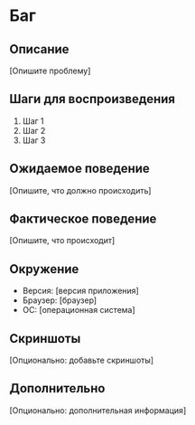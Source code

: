 # Баг

## Описание

[Опишите проблему]

## Шаги для воспроизведения

1. Шаг 1
2. Шаг 2
3. Шаг 3

## Ожидаемое поведение

[Опишите, что должно происходить]

## Фактическое поведение

[Опишите, что происходит]

## Окружение

- Версия: [версия приложения]
- Браузер: [браузер]
- ОС: [операционная система]

## Скриншоты

[Опционально: добавьте скриншоты]

## Дополнительно

[Опционально: дополнительная информация]
